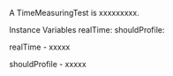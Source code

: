 A TimeMeasuringTest is xxxxxxxxx.Instance Variables	realTime:		<Object>	shouldProfile:		<Object>realTime	- xxxxxshouldProfile	- xxxxx